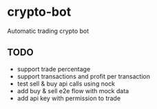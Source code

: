 # crypto-bot

Automatic trading crypto bot

## TODO

- support trade percentage
- support transactions and profit per transaction
- test sell & buy api calls using nock
- add buy & sell e2e flow with mock data
- add api key with permission to trade
